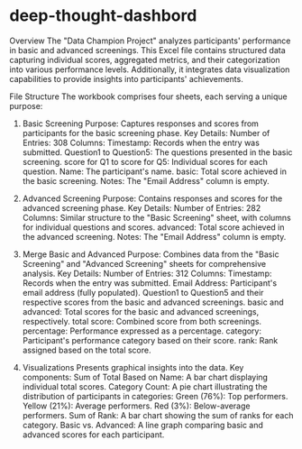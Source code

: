 # deep-thought-dashbord
Overview
The "Data Champion Project" analyzes participants' performance in basic and advanced screenings. This Excel file contains structured data capturing individual scores, aggregated metrics, and their categorization into various performance levels. Additionally, it integrates data visualization capabilities to provide insights into participants' achievements.

File Structure
The workbook comprises four sheets, each serving a unique purpose:

1. Basic Screening
Purpose: Captures responses and scores from participants for the basic screening phase.
Key Details:
Number of Entries: 308
Columns:
Timestamp: Records when the entry was submitted.
Question1 to Question5: The questions presented in the basic screening.
score for Q1 to score for Q5: Individual scores for each question.
Name: The participant's name.
basic: Total score achieved in the basic screening.
Notes: The "Email Address" column is empty.


3. Advanced Screening
Purpose: Contains responses and scores for the advanced screening phase.
Key Details:
Number of Entries: 282
Columns:
Similar structure to the "Basic Screening" sheet, with columns for individual questions and scores.
advanced: Total score achieved in the advanced screening.
Notes: The "Email Address" column is empty.


4. Merge Basic and Advanced
Purpose: Combines data from the "Basic Screening" and "Advanced Screening" sheets for comprehensive analysis.
Key Details:
Number of Entries: 312
Columns:
Timestamp: Records when the entry was submitted.
Email Address: Participant's email address (fully populated).
Question1 to Question5 and their respective scores from the basic and advanced screenings.
basic and advanced: Total scores for the basic and advanced screenings, respectively.
total score: Combined score from both screenings.
percentage: Performance expressed as a percentage.
category: Participant's performance category based on their score.
rank: Rank assigned based on the total score.

5. Visualizations
Presents graphical insights into the data.
Key components:
Sum of Total Based on Name: A bar chart displaying individual total scores.
Category Count: A pie chart illustrating the distribution of participants in categories:
Green (76%): Top performers.
Yellow (21%): Average performers.
Red (3%): Below-average performers.
Sum of Rank: A bar chart showing the sum of ranks for each category.
Basic vs. Advanced: A line graph comparing basic and advanced scores for each participant.
